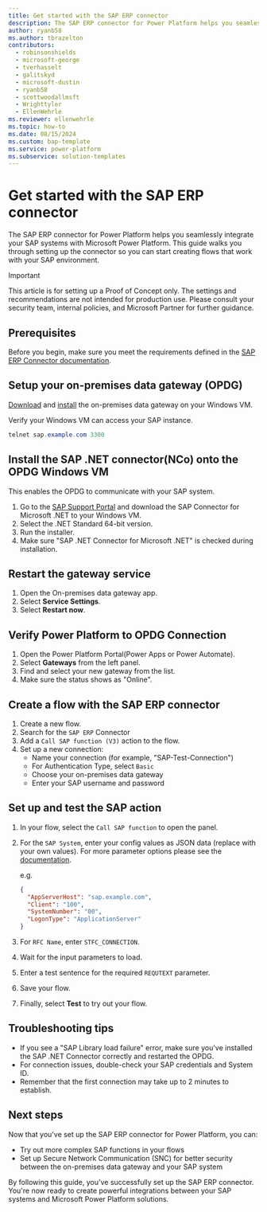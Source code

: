 ```yaml
---
title: Get started with the SAP ERP connector
description: The SAP ERP connector for Power Platform helps you seamlessly integrate your SAP systems with Microsoft Power Platform. This guide walks you through setting up the connector so you can start creating flows that work with your SAP environment.
author: ryanb58
ms.author: tbrazelton
contributors:
  - robinsonshields
  - microsoft-george
  - tverhasselt
  - galitskyd
  - microsoft-dustin
  - ryanb58
  - scottwoodallmsft
  - Wrighttyler
  - EllenWehrle
ms.reviewer: ellenwehrle
ms.topic: how-to
ms.date: 08/15/2024
ms.custom: bap-template
ms.service: power-platform
ms.subservice: solution-templates
---
```


# Get started with the SAP ERP connector

The SAP ERP connector for Power Platform helps you seamlessly integrate your SAP systems with Microsoft Power Platform. This guide walks you through setting up the connector so you can start creating flows that work with your SAP environment.

> [!IMPORTANT]
> This article is for setting up a Proof of Concept only. The settings and recommendations are not intended for production use. Please consult your security team, internal policies, and Microsoft Partner for further guidance.

## Prerequisites

Before you begin, make sure you meet the requirements defined in the [SAP ERP Connector documentation](https://learn.microsoft.com/en-us/connectors/saperp/#pre-requisites).

## Setup your on-premises data gateway (OPDG)

[Download](https://aka.ms/opdg) and [install](https://learn.microsoft.com/en-us/data-integration/gateway/service-gateway-install#download-and-install-a-standard-gateway) the on-premises data gateway on your Windows VM.

Verify your Windows VM can access your SAP instance.

```powershell
telnet sap.example.com 3300
```

## Install the SAP .NET connector(NCo) onto the OPDG Windows VM

This enables the OPDG to communicate with your SAP system.

1. Go to the [SAP Support Portal](https://support.sap.com/en/product/connectors/msnet.html) and download the SAP Connector for Microsoft .NET to your Windows VM.
1. Select the .NET Standard 64-bit version.
1. Run the installer.
1. Make sure "SAP .NET Connector for Microsoft .NET" is checked during installation.

## Restart the gateway service

1. Open the On-premises data gateway app.
1. Select **Service Settings**.
1. Select **Restart now**.

## Verify Power Platform to OPDG Connection

1. Open the Power Platform Portal(Power Apps or Power Automate).
1. Select **Gateways** from the left panel.
1. Find and select your new gateway from the list.
1. Make sure the status shows as "Online".

## Create a flow with the SAP ERP connector

1. Create a new flow.
1. Search for the `SAP ERP` Connector
1. Add a `Call SAP function (V3)` action to the flow.
1. Set up a new connection:
   - Name your connection (for example, "SAP-Test-Connection")
   - For Authentication Type, select `Basic`
   - Choose your on-premises data gateway
   - Enter your SAP username and password

## Set up and test the SAP action

1. In your flow, select the `Call SAP function` to open the panel.
1. For the `SAP System`, enter your config values as JSON data (replace with your own values). For more parameter options please see the [documentation](https://learn.microsoft.com/en-us/connectors/saperp/#call-sap-function-(v3)-(preview)).

   e.g.
   ```json
   {
     "AppServerHost": "sap.example.com",
     "Client": "100",
     "SystemNumber": "00",
     "LogonType": "ApplicationServer"
   }
   ```

1. For `RFC Name`, enter `STFC_CONNECTION`.
1. Wait for the input parameters to load.
1. Enter a test sentence for the required `REQUTEXT` parameter.
1. Save your flow.
1. Finally, select **Test** to try out your flow.

## Troubleshooting tips

- If you see a "SAP Library load failure" error, make sure you've installed the SAP .NET Connector correctly and restarted the OPDG.
- For connection issues, double-check your SAP credentials and System ID.
- Remember that the first connection may take up to 2 minutes to establish.

## Next steps

Now that you've set up the SAP ERP connector for Power Platform, you can:

- Try out more complex SAP functions in your flows
- Set up Secure Network Communication (SNC) for better security between the on-premises data gateway and your SAP system

By following this guide, you've successfully set up the SAP ERP connector. You're now ready to create powerful integrations between your SAP systems and Microsoft Power Platform solutions.
